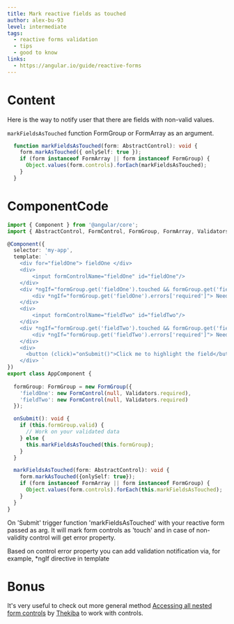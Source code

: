 ```yaml
---
title: Mark reactive fields as touched
author: alex-bu-93
level: intermediate
tags:
  - reactive forms validation
  - tips
  - good to know
links:
  - https://angular.io/guide/reactive-forms
---
```


# Content
Here is the way to notify user that there are fields with non-valid values.

`markFieldsAsTouched` function FormGroup or FormArray as an argument. 

```typescript
  function markFieldsAsTouched(form: AbstractControl): void {
    form.markAsTouched({ onlySelf: true });
    if (form instanceof FormArray || form instanceof FormGroup) {
      Object.values(form.controls).forEach(markFieldsAsTouched);
    }
  }
```

# ComponentCode
```typescript
import { Component } from '@angular/core';
import { AbstractControl, FormControl, FormGroup, FormArray, Validators } from '@angular/forms';

@Component({
  selector: 'my-app',
  template: `
    <div for="fieldOne"> fieldOne </div>
    <div>
        <input formControlName="fieldOne" id="fieldOne"/>
    </div>
    <div *ngIf="formGroup.get('fieldOne').touched && formGroup.get('fieldOne').invalid">
        <div *ngIf="formGroup.get('fieldOne').errors['required']"> Need to fill </div>
    </div>
    <div>
        <input formControlName="fieldTwo" id="fieldTwo"/>
    </div>
    <div *ngIf="formGroup.get('fieldTwo').touched && formGroup.get('fieldTwo').invalid">
        <div *ngIf="formGroup.get('fieldTwo').errors['required']"> Need to fill </div>
    </div>
    <div>
      <button (click)="onSubmit()">Click me to highlight the field</button>
    </div> `
})
export class AppComponent {
    
  formGroup: FormGroup = new FormGroup({
    'fieldOne': new FormControl(null, Validators.required),
    'fieldTwo': new FormControl(null, Validators.required)
  });

  onSubmit(): void {
    if (this.formGroup.valid) {
      // Work on your validated data
    } else {
      this.markFieldsAsTouched(this.formGroup);
    }
  }

  markFieldsAsTouched(form: AbstractControl): void {
    form.markAsTouched({onlySelf: true});
    if (form instanceof FormArray || form instanceof FormGroup) {
      Object.values(form.controls).forEach(this.markFieldsAsTouched);
    }
  }
}
```

On 'Submit' trigger function 'markFieldsAsTouched' with your reactive form passed as arg. 
It will mark form controls as 'touch' and in case of non-validity control will get error property.

Based on control error property you can add validation notification via, for example, *ngIf directive in template

# Bonus

It's very useful to check out more general method [Accessing all nested form controls](#accessing-all-nested-form-controls) by [Thekiba](https://twitter.com/thekiba_io) to work with controls.
